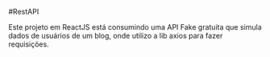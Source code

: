 #RestAPI

Este projeto em ReactJS está consumindo uma API Fake gratuita que simula dados de usuários de um blog, onde utilizo a lib axios para fazer requisições.